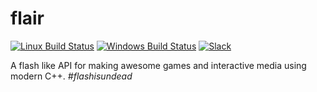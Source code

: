 # flair

[![Linux Build Status](https://img.shields.io/travis/flair/flair.svg?label=linux)](https://travis-ci.org/flair/flair)
[![Windows Build Status](https://img.shields.io/appveyor/ci/thejustinwalsh/flair.svg?label=windows)](https://ci.appveyor.com/project/thejustinwalsh/flair)
[![Slack](http://slack.thejustinwalsh.com/badge.svg)](http://slack.thejustinwalsh.com)

A flash like API for making awesome games and interactive media using modern C++. *#flashisundead*
